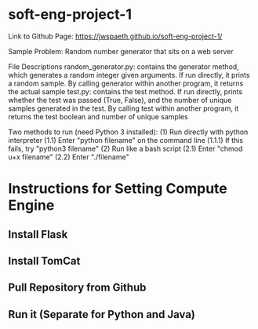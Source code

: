 # soft-eng-project-1

Link to Github Page: https://jwspaeth.github.io/soft-eng-project-1/

Sample Problem: Random number generator that sits on a web server

File Descriptions
    random_generator.py: contains the generator method, which generates a random integer given arguments. If run directly, it prints a random sample. By calling generator within another program, it returns the actual sample
    test.py: contains the test method. If run directly, prints whether the test was passed (True, False), and the number of unique samples generated in the test. By calling test within another program, it returns the test boolean and number of unique samples
    
Two methods to run (need Python 3 installed):
    (1) Run directly with python interpreter
        (1.1) Enter "python filename" on the command line
            (1.1.1) If this fails, try "python3 filename"
    (2) Run like a bash script
        (2.1) Enter "chmod u+x filename"
        (2.2) Enter "./filename"


# Instructions for Setting Compute Engine
## Install Flask
## Install TomCat
## Pull Repository from Github
## Run it (Separate for Python and Java)


